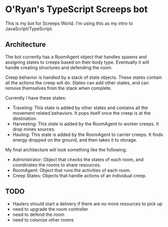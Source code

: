 # O'Ryan's TypeScript Screeps bot
This is my bot for Screeps World. I'm using this as my intro to JavaScript/TypeScript.

## Architecture
The bot currently has a RoomAgent object that handles spawns and assigning states to creeps based on their body type. Eventually it will handle creating structures and defending the room.

Creep behavior is handled by a stack of state objects. These states contain all the actions the creep will do. States can add other states, and can remove themselves from the stack when complete.

Currently I have these states:
- Traveling: This state is added by other states and contains all the movement related behaviors. It pops itself once the creep is at the destination.
- Harvesting: This state is added by the RoomAgent to worker creeps. It drop mines sources.
- Hauling: This state is added by the RoomAgent to carrier creeps. It finds energy dropped on the ground, and then takes it to storage.

My final architecture will look something like the following:
- Administrator: Object that checks the states of each room, and coordinates the rooms to share resources.
- RoomAgent: Object that runs the activities of each room.
- Creep States: Objects that handle actions of an individual creep.

## TODO
* Haulers should start a delivery if there are no more resources to pick up
* need to upgrade the room controller
* need to defend the room
* need to colonize other rooms
